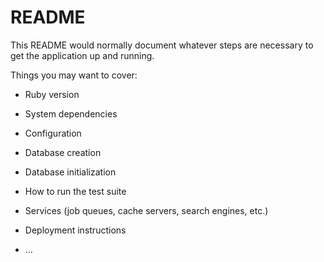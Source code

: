 # README

This README would normally document whatever steps are necessary to get the
application up and running.

Things you may want to cover:

* Ruby version

* System dependencies

* Configuration

* Database creation

* Database initialization

* How to run the test suite

* Services (job queues, cache servers, search engines, etc.)

* Deployment instructions

* ...

<!-- Notes from posts/show.html.erb -->

<!-- <%= render partial: "comments/comment", collection: @post.comments %> -->
<!-- 'collection' assigns current element to local var with same name as partial -->

<!-- <%= render partial: "comments/comment", collection: @post.comments, as: :comment %>    -->
<!-- assigns each @post.comment to :comment local variable -->


<!-- <% @post.comments.each do |comment| %>
       <%= render partial: "comments/comment", locals: {comment: comment} %>
     <% end %> -->
<!-- "comments/comment" because it looks in posts folder by default. 'locals:' establishes local variables for comment objects -->

